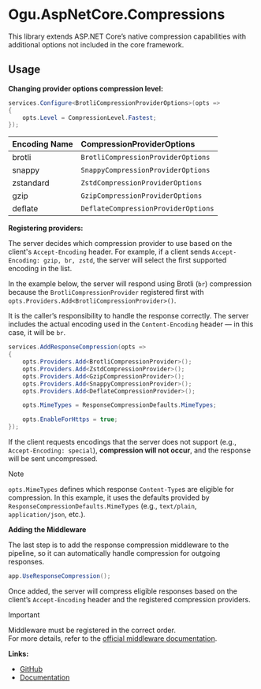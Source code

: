 # Ogu.AspNetCore.Compressions

This library extends ASP.NET Core’s native compression capabilities with additional options not included in the core framework.

## Usage

**Changing provider options compression level:**
```csharp
services.Configure<BrotliCompressionProviderOptions>(opts =>
{
    opts.Level = CompressionLevel.Fastest;
});
```

| Encoding Name | CompressionProviderOptions |
|:--------------|:----------------|
| brotli | `BrotliCompressionProviderOptions` |
| snappy | `SnappyCompressionProviderOptions` |
| zstandard | `ZstdCompressionProviderOptions` |
| gzip | `GzipCompressionProviderOptions` |
| deflate | `DeflateCompressionProviderOptions` |

**Registering providers:**

The server decides which compression provider to use based on the client's `Accept-Encoding` header. For example, if a client sends `Accept-Encoding: gzip, br, zstd`, the server will select the first supported encoding in the list.

In the example below, the server will respond using Brotli (`br`) compression because the `BrotliCompressionProvider` registered first with `opts.Providers.Add<BrotliCompressionProvider>()`.

It is the caller’s responsibility to handle the response correctly.
The server includes the actual encoding used in the `Content-Encoding` header — in this case, it will be `br`.

```csharp
services.AddResponseCompression(opts =>
{
    opts.Providers.Add<BrotliCompressionProvider>();
    opts.Providers.Add<ZstdCompressionProvider>();
    opts.Providers.Add<GzipCompressionProvider>();
    opts.Providers.Add<SnappyCompressionProvider>();
    opts.Providers.Add<DeflateCompressionProvider>();

    opts.MimeTypes = ResponseCompressionDefaults.MimeTypes;

    opts.EnableForHttps = true;
});
```

If the client requests encodings that the server does not support (e.g., `Accept-Encoding: special`), **compression will not occur**, and the response will be sent uncompressed.

> [!NOTE]  
> `opts.MimeTypes` defines which response `Content-Type`s are eligible for compression. In this example, it uses the defaults provided by `ResponseCompressionDefaults.MimeTypes` (e.g., `text/plain`, `application/json`, etc.).

**Adding the Middleware**

The last step is to add the response compression middleware to the pipeline, so it can automatically handle compression for outgoing responses.

```csharp
app.UseResponseCompression();
```

Once added, the server will compress eligible responses based on the client’s `Accept-Encoding` header and the registered compression providers.

> [!IMPORTANT]  
> Middleware must be registered in the correct order.  
> For more details, refer to the [official middleware documentation](https://learn.microsoft.com/en-us/aspnet/core/fundamentals/middleware/?view=aspnetcore-9.0). 

**Links:**
- [GitHub](https://github.com/ogulcanturan/Ogu.Compressions)
- [Documentation](https://github.com/ogulcanturan/Ogu.Compressions#readme)
